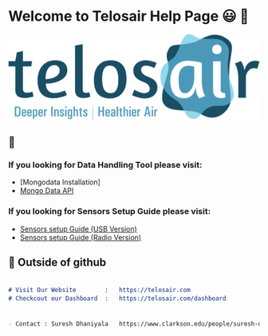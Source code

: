 # Welcome to Telosair Help Page  :smiley: :wave:


![Image of Telosair](https://github.com/Potsdam-Sensors/Telosair/blob/main/img/telosair.png)


## :round_pushpin: 

###  If you looking for **Data** **Handling** **Tool** please visit:
* [Mongodata Installation]
* [Mongo Data API](mongo_data.md)


### If you looking for **Sensors** **Setup** **Guide** please visit:
* [Sensors setup Guide (USB Version)](usb_installation_guide.pdf)
* [Sensors setup Guide (Radio Version)](radio_installation_guide.pdf)


## :pushpin: Outside of github

```markdown

# Visit Our Website        :   https://telosair.com
# Checkcout our Dashboard  :   https://telosair.com/dashboard


- Contact : Suresh Dhaniyala   https://www.clarkson.edu/people/suresh-dhaniyala

```


